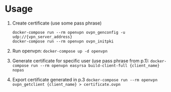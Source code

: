 # Usage
1. Create certificate (use some pass phrase)
   ```
   docker-compose run --rm openvpn ovpn_genconfig -u udp://{vpn_server_address}
   docker-compose run --rm openvpn ovpn_initpki
   ```
2. Run openvpn: 
   `docker-compose up -d openvpn`
3. Generate certificate for specific user (use pass phrase from p.1):
  `docker-compose run --rm openvpn easyrsa build-client-full {client_name} nopas`
   
4. Export certificate generated in p.3
   `docker-compose run --rm openvpn ovpn_getclient {client_name} > certificate.ovpn`
